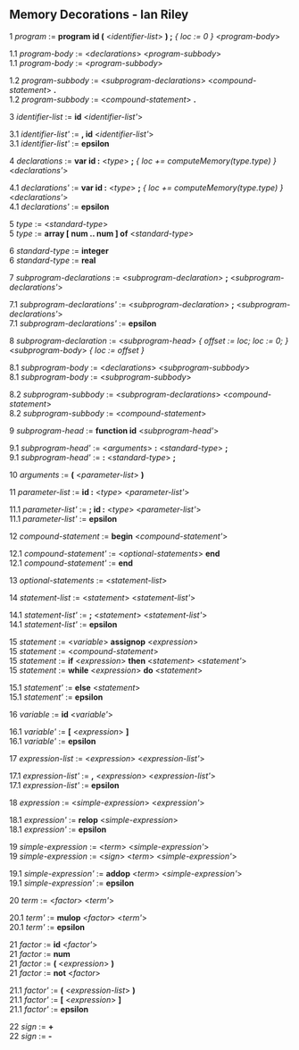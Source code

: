 ## Memory Decorations - Ian Riley

1 _program_ := **program id (** <_identifier-list_> **) ;** _{ loc := 0 }_ <_program-body_>

1.1 _program-body_ := <_declarations_> <_program-subbody_> <br>
1.1 _program-body_ := <_program-subbody_>

1.2 _program-subbody_ := <_subprogram-declarations_> <_compound-statement_> **.** <br>
1.2 _program-subbody_ := <_compound-statement_> **.**

3 _identifier-list_ := **id** <_identifier-list'_>

3.1 _identifier-list'_ := **, id** <_identifier-list'_> <br>
3.1 _identifier-list'_ := **epsilon**

4 _declarations_ := **var id :** <_type_> **;** _{ loc += computeMemory(type.type) }_ <_declarations'_>

4.1 _declarations'_ := **var id :** <_type_> **;** _{ loc += computeMemory(type.type) }_ <_declarations'_> <br>
4.1 _declarations'_ := **epsilon**

5 _type_ := <_standard-type_> <br>
5 _type_ := **array [ num .. num ] of** <_standard-type_>

6 _standard-type_ := **integer** <br>
6 _standard-type_ := **real**

7 _subprogram-declarations_ := <_subprogram-declaration_> **;** <_subprogram-declarations'_>

7.1 _subprogram-declarations'_ := <_subprogram-declaration_> **;** <_subprogram-declarations'_> <br>
7.1 _subprogram-declarations'_ := **epsilon**

8 _subprogram-declaration_ := <_subprogram-head_> _{ offset := loc; loc := 0; }_ <_subprogram-body_> _{ loc := offset }_

8.1 _subprogram-body_ := <_declarations_> <_subprogram-subbody_> <br>
8.1 _subprogram-body_ := <_subprogram-subbody_>

8.2 _subprogram-subbody_ := <_subprogram-declarations_> <_compound-statement_> <br>
8.2 _subprogram-subbody_ := <_compound-statement_>

9 _subprogram-head_ := **function id** <_subprogram-head'_>

9.1 _subprogram-head'_ := <_arguments_> **:** <_standard-type_> **;** <br>
9.1 _subprogram-head'_ := **:** <_standard-type_> **;**

10 _arguments_ := **(** <_parameter-list_> **)**

11 _parameter-list_ := **id :** <_type_> <_parameter-list'_>

11.1 _parameter-list'_ := **; id :** <_type_> <_parameter-list'_> <br>
11.1 _parameter-list'_ := **epsilon**

12 _compound-statement_ := **begin** <_compound-statement'_>

12.1 _compound-statement'_ := <_optional-statements_> **end** <br>
12.1 _compound-statement'_ := **end**

13 _optional-statements_ := <_statement-list_>

14 _statement-list_ := <_statement_> <_statement-list'_>

14.1 _statement-list'_ := **;** <_statement_> <_statement-list'_> <br>
14.1 _statement-list'_ := **epsilon**

15 _statement_ := <_variable_> **assignop** <_expression_> <br>
15 _statement_ := <_compound-statement_> <br>
15 _statement_ := **if** <_expression_> **then** <_statement_> <_statement'_> <br>
15 _statement_ := **while** <_expression_> **do** <_statement_>

15.1 _statement'_ := **else** <_statement_> <br>
15.1 _statement'_ := **epsilon**

16 _variable_ := **id** <_variable'_>

16.1 _variable'_ := **[** <_expression_> **]** <br>
16.1 _variable'_ := **epsilon**

17 _expression-list_ := <_expression_> <_expression-list'_>

17.1 _expression-list'_ := **,** <_expression_> <_expression-list'_> <br>
17.1 _expression-list'_ := **epsilon**

18 _expression_ := <_simple-expression_> <_expression'_>

18.1 _expression'_ := **relop** <_simple-expression_> <br>
18.1 _expression'_ := **epsilon**

19 _simple-expression_ := <_term_> <_simple-expression'_> <br>
19 _simple-expression_ := <_sign_> <_term_> <_simple-expression'_>

19.1 _simple-expression'_ := **addop** <_term_> <_simple-expression'_> <br>
19.1 _simple-expression'_ := **epsilon**

20 _term_ := <_factor_> <_term'_>

20.1 _term'_ := **mulop** <_factor_> <_term'_> <br>
20.1 _term'_ := **epsilon**

21 _factor_ := **id** <_factor'_> <br>
21 _factor_ := **num** <br>
21 _factor_ := **(** <_expression_> **)** <br>
21 _factor_ := **not** <_factor_>

21.1 _factor'_ := **(** <_expression-list_> **)** <br>
21.1 _factor'_ := **[** <_expression_> **]** <br>
21.1 _factor'_ := **epsilon**

22 _sign_ := **+** <br>
22 _sign_ := **-**
